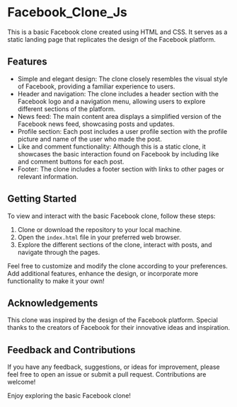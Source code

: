 # Facebook_Clone_Js
This is a basic Facebook clone created using HTML and CSS. It serves as a static landing page that replicates the design of the Facebook platform.

## Features

- Simple and elegant design: The clone closely resembles the visual style of Facebook, providing a familiar experience to users.
- Header and navigation: The clone includes a header section with the Facebook logo and a navigation menu, allowing users to explore different sections of the platform.
- News feed: The main content area displays a simplified version of the Facebook news feed, showcasing posts and updates.
- Profile section: Each post includes a user profile section with the profile picture and name of the user who made the post.
- Like and comment functionality: Although this is a static clone, it showcases the basic interaction found on Facebook by including like and comment buttons for each post.
- Footer: The clone includes a footer section with links to other pages or relevant information.

## Getting Started

To view and interact with the basic Facebook clone, follow these steps:

1. Clone or download the repository to your local machine.
2. Open the `index.html` file in your preferred web browser.
3. Explore the different sections of the clone, interact with posts, and navigate through the pages.

Feel free to customize and modify the clone according to your preferences. Add additional features, enhance the design, or incorporate more functionality to make it your own!

## Acknowledgements

This clone was inspired by the design of the Facebook platform. Special thanks to the creators of Facebook for their innovative ideas and inspiration.

## Feedback and Contributions

If you have any feedback, suggestions, or ideas for improvement, please feel free to open an issue or submit a pull request. Contributions are welcome!

Enjoy exploring the basic Facebook clone!
